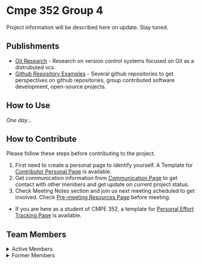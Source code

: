 # Cmpe 352 Group 4

Project information will be described here on update. Stay tuned.

## Publishments

* [Git Research](https://github.com/bounswe/bounswe2022group4/wiki/Git-Research) - Research on version control systems focused on Git as a distrubuted vcs.
* [Github Repository Examples](https://github.com/bounswe/bounswe2022group4/wiki/Github-Repository-Examples) - Several github repositories to get perspectives on github repositories, group contributed software development, open-source projects.

## How to Use

*One day...*

## How to Contribute

Please follow these steps before contributing to the project.

1. First need to create a personal page to identify yourself. A Template for [Contributor Personal Page](https://github.com/bounswe/bounswe2022group4/wiki/Contributor-Page) is available.
2. Get communication information from [Communication Page](https://github.com/bounswe/bounswe2022group4/wiki/Communication-Plan) to get contact with other members and get update on current project status.
3. Check Meeting Notes section and join us next meeting scheduled to get involved. Check [Pre-meeting Resources Page](https://github.com/bounswe/bounswe2022group4/wiki/Pre_meeting-Resources) before meeting.

* If you are here as a student of CMPE 352, a template for [Personal Effort Tracking Page](https://github.com/bounswe/bounswe2022group4/wiki/Personal-Effort) is available.

## Team Members

<details>
  <summary>
    Active Members
  </summary> 
  
  * [Berat Damar](https://github.com/bounswe/bounswe2022group4/wiki/Berat-Damar)
  * [Umut Deniz Şener](https://github.com/bounswe/bounswe2022group4/wiki/Umut-Deniz-%C5%9Eener)
  * [Miraç Batuhan Malazgirt](https://github.com/bounswe/bounswe2022group4/wiki/Mira%C3%A7-Batuhan-Malazgirt)
  * [Yusuf Bayındır(*Communicator*)](https://github.com/bounswe/bounswe2022group4/wiki/Yusuf-Bay%C4%B1nd%C4%B1r)
  * [Emre Yılmaz](https://github.com/bounswe/bounswe2022group4/wiki/Emre-Y%C4%B1lmaz)
  * [Oğuzhan Tok](https://github.com/bounswe/bounswe2022group4/wiki/O%C4%9Fuzhan-Tok)
  * [Sanberk Serbest](https://github.com/bounswe/bounswe2022group4/wiki/Sanberk-Serbest)
  * [Erdinç Günaydın](https://github.com/bounswe/bounswe2022group4/wiki/Erdinç-Günaydın)
  * [Elif Tokluoğlu](https://github.com/bounswe/bounswe2022group4/wiki/Elif-Tokluo%C4%9Flu)
  * Hatice Kübra Aksu
  * Yiğit Can Özkaya
  
</details>

<details>
  <summary>
    Former Members
  </summary> 
</details>


